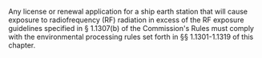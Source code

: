 Any license or renewal application for a ship earth station that will cause exposure to radiofrequency (RF) radiation in excess of the RF exposure guidelines specified in § 1.1307(b) of the Commission's Rules must comply with the environmental processing rules set forth in §§ 1.1301-1.1319 of this chapter.

